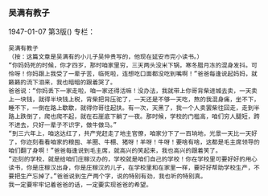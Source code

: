 ### 吴满有教子

1947-01-07
第3版()
专栏：

    吴满有教子
    （按：这篇文章是吴满有的小儿子吴仲贵写的，他现在延安市完小读书。）
    “你妈妈死的时候，你才四岁，那时咱家里穷，三天两头没米下锅，寒冬腊月冻的混身发抖。可怜呀！你妈跟上我受了一辈子苦，临死啦，连想吃口面都没吃到嘴啊！”爸爸每逢说起妈妈，就籁籁的流下泪来，我也暗暗的跟着哭了。
    爸爸说：“你妈丢下一家走啦，咱一家还得活嘛！没办法，我就带上你哥背柴进城去卖，一天卖上一块钱，就得半块钱上税，背柴把背压驼了，一天还是不够一天吃，熬的我混身痛，坐不下，睡不下，一倒在路上歇歇，就得你哥往起扶。有一次，天黑了，我一个人卖罢柴往回走，走到半路上跌倒了，爬也爬不起，就在石崖底下躺了一夜。那时候，学校的门槛高，咱们穷人腿短，跨不进去，只好一辈子不识字，做牛做马。”
    “到三六年上，咱这达红了，共产党赶走了地主官僚，咱家分下了一百垧地，光景一天比一天好了，你迩刻看看咱家的粮囤、羊圈、牛棚、猪呀！羊呀！牛呀！要啥有啥，这都是毛主席领导的咱们翻了身啊！”爸爸每逢说到毛主席，就高兴的笑起来，我也高兴的跟着笑了。
    “迩刻的学校，就是给咱们庄稼汉办的，学校就是咱们自己的学校！你在学校里可要好好的用心读书，你是庄稼汉出身，你是庄稼汉的儿子，在学校里和在家里一样，要好好帮助学校生产，不要把生产忘掉了。”爸爸说到生产两个字，说的特别有劲，我也听的特别真。
    我一定要牢牢记着爸爸的话，一定要实现爸爸的希望。

